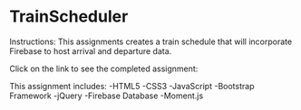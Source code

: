 # TrainScheduler

Instructions:
This assignments creates a train schedule that will incorporate Firebase to host arrival and departure data. 

Click on the link to see the completed assignment:

This assignment includes:
-HTML5
-CSS3
-JavaScript
-Bootstrap Framework
-jQuery
-Firebase Database
-Moment.js
